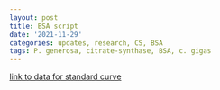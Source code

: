 ```yaml
---
layout: post
title: BSA script
date: '2021-11-29'
categories: updates, research, CS, BSA
tags: P. generosa, citrate-synthase, BSA, c. gigas
---
```


[link to data for standard curve](https://github.com/mattgeorgephd/NOPP-gigas-ploidy-temp/blob/main/202107_EXP2/citrate_synthase/BSA_12.6.21_results.csv)
